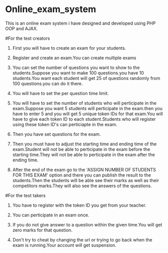 # Online_exam_system
This is an online exam system i have designed and developed using PHP OOP and AJAX.

#For the test creators

1. First you will have to create an exam for your students.

2. Register and create an exam.You can create multiple exams

3. You can set the number of questions you want to show to the students.Suppose you want to make 100 questions.you have 10 students.You want each student will get 25 of questions randomly from 100 questions.you can do it there.

4. You will have to set the per question time limit.

5. You will have to set the number of students who will perticipate in the exam.Suppose you want 5 students will perticipate in the exam.then you have to enter 5 and you will get 5 unique token IDs for that exam.You will have to give each token ID to each student.Students who will register using these token ID's can perticiapte in the exam.

6. Then you have set questions for the exam.

7. Then you must have to adjust the starting time and ending time of the exam.Student will not be able to perticipate in the exam before the starting time.They will not be able to perticipate in the exam after the ending time.

8. After the end of the exam go to the 'ASSIGN NUMBER OF STUDENTS FOR THIS EXAM' option and there you can publish the result to the students.Then the students will be able see their marks as well as their competitors marks.They will also see the answers of the questions.

#For the test takers

1. You have to register with the token ID you get from your teacher.

2. You can perticipate in an exam once.

3. If you do not give answer to a question within the given time.You will get zero marks for that question.

4. Don't try to cheat by changing the url or trying to go back when the exam is running.Your account will get suspension.

